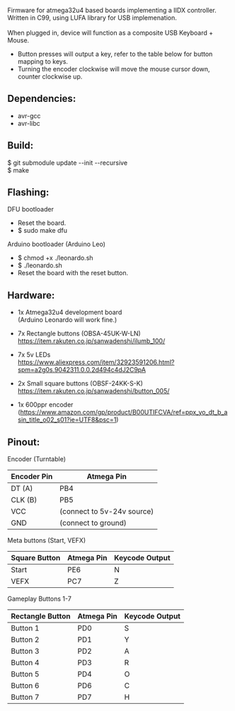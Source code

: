 Firmware for atmega32u4 based boards implementing a IIDX controller.<br> 
Written in C99, using LUFA library for USB implemenation.<br><br>
When plugged in, device will function as a composite USB Keyboard + Mouse.<br>
- Button presses will output a key, refer to the table below for button mapping to keys.
- Turning the encoder clockwise will move the mouse cursor down, counter clockwise up.


Dependencies:
---
- avr-gcc 
- avr-libc

Build:
---
$ git submodule update --init --recursive\
$ make

Flashing:
---
DFU bootloader
- Reset the board.
- $ sudo make dfu

Arduino bootloader (Arduino Leo)
- $ chmod +x ./leonardo.sh
- $ ./leonardo.sh
- Reset the board with the reset button.


Hardware:
---
- 1x Atmega32u4 development board<br> (Arduino Leonardo will work fine.)

- 7x Rectangle buttons (OBSA-45UK-W-LN)<br> https://item.rakuten.co.jp/sanwadenshi/ilumb_100/

- 7x 5v LEDs<br> https://www.aliexpress.com/item/32923591206.html?spm=a2g0s.9042311.0.0.2d494c4dJ2C9pA

- 2x Small square buttons (OBSF-24KK-S-K) <br> https://item.rakuten.co.jp/sanwadenshi/button_005/

- 1x 600ppr encoder (https://www.amazon.com/gp/product/B00UTIFCVA/ref=ppx_yo_dt_b_asin_title_o02_s01?ie=UTF8&psc=1)


Pinout:
---
Encoder (Turntable)

| Encoder Pin | Atmega Pin 
| ------------- | ------------- 
| DT  (A)   | PB4 | 
| CLK (B)   | PB5 | 
| VCC       | (connect to 5v-24v source)   |
| GND       | (connect to ground)          |                    

Meta buttons (Start, VEFX)

| Square Button | Atmega Pin | Keycode Output
| ------------- | ------------- | ------------- |
| Start | PE6 | N 
| VEFX  | PC7 | Z


Gameplay Buttons 1-7<br>

| Rectangle Button   | Atmega Pin  | Keycode Output
| ------------- | ------------- | ------------- |
| Button 1 | PD0 | S
| Button 2 | PD1 | Y
| Button 3 | PD2 | A
| Button 4 | PD3 | R
| Button 5 | PD4 | O 
| Button 6 | PD6 | C
| Button 7 | PD7 | H
